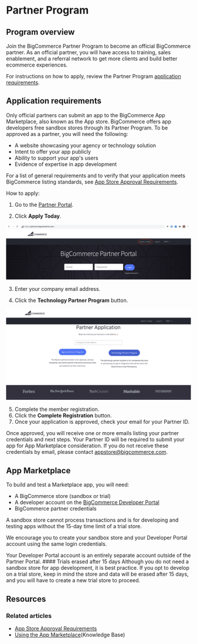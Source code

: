# Partner Program

## Program overview
Join the BigCommerce Partner Program to become an official BigCommerce partner. As an official partner, you will have access to training, sales enablement, and a referral network to get more clients and build better ecommerce experiences.

For instructions on how to apply, review the Partner Program [application requirements](#application-requirements).

## Application requirements
Only official partners can submit an app to the BigCommerce App Marketplace, also known as the App store. BigCommerce offers app developers free sandbox stores through its Partner Program. To be approved as a partner, you will need the following:

* A website showcasing your agency or technology solution
* Intent to offer your app publicly
* Ability to support your app's users
* Evidence of expertise in app development

For a list of general requirements and to verify that your application meets BigCommerce listing standards, see [App Store Approval Requirements](/api-docs/partner/app-store-approval-requirements).

How to apply:
1. Go to the [Partner Portal](https://partners.bigcommerce.com/).
   
2. Click **Apply Today**.
   
![Partner Apply](https://raw.githubusercontent.com/bigcommerce/dev-docs/master/assets/images/becoming-a-partner-01.png "Partner Apply")

3. Enter your company email address.
   
4. Click the **Technology Partner Program** button.
   
![Partner Registration](https://raw.githubusercontent.com/bigcommerce/dev-docs/master/assets/images/becoming-a-partner-02.png "Partner Registration")

5. Complete the member registration.
6. Click the **Complete Registration** button. 
7. Once your application is approved, check your email for your Partner ID.


Once approved, you will receive one or more emails listing your partner credentials and next steps. Your Partner ID will be required to submit your app for App Marketplace consideration. If you do not receive these credentials by email, please contact [appstore@bigcommerce.com](mailto:appstore@bigcommerce.com).

## App Marketplace
To build and test a Marketplace app, you will need:

* A BigCommerce store (sandbox or trial)
* A developer account on the [BigCommerce Developer Portal](https://devtools.bigcommerce.com/my/apps)
* BigCommerce partner credentials 

A sandbox store cannot process transactions and is for developing and testing apps without the 15-day time limit of a trial store. 

We encourage you to create your sandbox store and your Developer Portal account using the same login credentials.

<Callout type="info">
  Your Developer Portal account is an entirely separate account outside of the Partner Portal.
</Callout>

<Callout type="warning">
#### Trials erased after 15 days
Although you do not need a sandbox store for app development, it is best practice. If you opt to develop on a trial store, keep in mind the store and data will be erased after 15 days, and you will have to create a new trial store to proceed.
</Callout>

## Resources

### Related articles
* [App Store Approval Requirements](/api-docs/partner/app-store-approval-requirements)
* [Using the App Marketplace](https://support.bigcommerce.com/s/article/How-do-I-access-and-install-the-new-single-click-apps-within-my-Bigcommerce-store-control-panel)(Knowledge Base)
